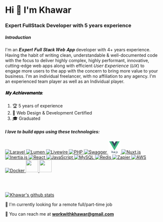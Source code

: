 <h1>Hi 👋 I'm Khawar</h1>
<h3>Expert FullStack Developer with 5 years experience</h3>

##### Introduction
I'm an 𝑬𝒙𝒑𝒆𝒓𝒕 𝑭𝒖𝒍𝒍 𝑺𝒕𝒂𝒄𝒌 𝑾𝒆𝒃 𝑨𝒑𝒑 developer with 4+ years experience. Having the habit of writing clean, understandable & well-documented code with the focus to deliver highly complex, highly performant, innovative, cutting-edge web apps along with efficient 𝘜𝘴𝘦𝘳 𝘌𝘹𝘱𝘦𝘳𝘪𝘦𝘯𝘤𝘦 (𝘜𝘟) to engage more users to the app with the concern to bring more value to your business. I'm an individual freelancer, with no affiliation to any agency. I'm an experienced team player as well as an Individual player.
</br>

##### 𝐌𝐲 𝐀𝐜𝐡𝐢𝐞𝐯𝐞𝐦𝐞𝐧𝐭𝐬:
1. 🏆 5 years of experience
2. 🧾 Web Design & Development Certified
3. 🎓 Graduated

##### I love to build apps using these technologies:
<p>
<a href="https://laravel.com/" title="Laravel" target="_blank" rel="noreferrer"> 
  <img src="https://upload.wikimedia.org/wikipedia/commons/thumb/9/9a/Laravel.svg/1969px-Laravel.svg.png" alt="Laravel" width="40" height="40"/>
</a>

<a href="https://lumen.laravel.com" title="Lumen" target="_blank" rel="noreferrer"> 
  <img src="https://static.cdnlogo.com/logos/l/41/lumen.svg" alt="Lumen" width="50" height="50"/>
</a>

<a href="https://laravel-livewire.com" title="Livewire" target="_blank" rel="noreferrer"> 
  <img src="https://laravel-livewire.com/img/underwater_jelly.svg" alt="Livewire" width="40" height="40"/>
</a>

<a href="https://www.php.net" title="PHP" target="_blank" rel="noreferrer"> 
  <img src="https://upload.wikimedia.org/wikipedia/commons/thumb/2/27/PHP-logo.svg/182px-PHP-logo.svg.png" alt="PHP" width="40" height="40"/>
</a>

<a href="https://swagger.io/" title="Swagger" target="_blank" rel="noreferrer"> 
 <img src="https://avatars.githubusercontent.com/u/7658037?s=200&v=4" alt="Swagger" width="40" height="40" /> 
</a>

<a href="https://vuejs.org/" title="Vue.js" target="_blank" rel="noreferrer">
<img src="https://raw.githubusercontent.com/devicons/devicon/master/icons/vuejs/vuejs-original-wordmark.svg" alt="Vue.js" width="40" height="40"/>
</a>

<a href="https://nuxtjs.org/" title="Nuxt" target="_blank" rel="noreferrer">
<img src="https://cdn.jsdelivr.net/gh/devicons/devicon/icons/nuxtjs/nuxtjs-original.svg" alt="Nuxt.js" width="40" height="40"/>
</a>

<a href="https://inertiajs.com" title="Inertia.js" target="_blank" rel="noreferrer">
<img src="https://avatars.githubusercontent.com/u/47703742" alt="Inertia.js" width="40" height="40"/>
</a>

<a href="https://react.dev" title="React" target="_blank" rel="noreferrer">
<img src="https://upload.wikimedia.org/wikipedia/commons/a/a7/React-icon.svg" alt="React" width="40" height="40"/>
</a>

<a href="https://developer.mozilla.org/en-US/docs/Web/JavaScript" title="JavaScript" target="_blank" rel="noreferrer">
<img src="https://www.svgrepo.com/show/445914/node-js.svg" alt="JavaScript" width="40" height="40"/>
</a>

<a href="https://www.mysql.com/" title="Mysql" target="_blank" rel="noreferrer">
<img src="https://cdn.jsdelivr.net/gh/devicons/devicon/icons/mysql/mysql-original.svg" alt="MySQL" width="40" height="40"/>
</a>

<a href="https://redis.io" title="Redis" target="_blank" rel="noreferrer">
<img src="https://cdn4.iconfinder.com/data/icons/redis-2/1451/Untitled-2-512.png" alt="Redis" width="40" height="40"/>
</a>

<a href="https://zapier.com" title="Zapier" target="_blank" rel="noreferrer"> 
 <img src="https://res.cloudinary.com/zapier-media/image/upload/v1666030611/Contact%20Sales/logo_ptzjx8.png" alt="Zapier" width="45" height="30" /> 
</a>

<a href="https://aws.amazon.com/" title="AWS" target="_blank" rel="noreferrer"> 
<img src="https://logos-world.net/wp-content/uploads/2021/08/Amazon-Web-Services-AWS-Logo-700x394.png" alt="AWS" width="60" height="40"/>
</a>

<a href="https://www.docker.com" title="Docker" target="_blank" rel="noreferrer"> 
<img src="https://www.docker.com/wp-content/uploads/2023/08/logo-guide-logos-2.svg" alt="Docker" width="40" height="40"/>
</a>

<a href="https://getbootstrap.com/" title="Bootstrap" target="_blank" rel="noreferrer"> 
 <img src="https://cdn.jsdelivr.net/gh/devicons/devicon/icons/bootstrap/bootstrap-original.svg" width="40" height="40" /> 
</a>

<a href="https://jquery.com/" title="JQuery" target="_blank" rel="noreferrer"> 
<img src="https://cdn.jsdelivr.net/gh/devicons/devicon/icons/jquery/jquery-original.svg" width="40" height="40"/>
</a>

</p>
</br></br>


[![Khawar's github stats](https://github-readme-stats.vercel.app/api?username=M-khawar&count_private=true&show_icons=true&hide=stars)](https://github.com/M-khawar)


<p>🔭 I'm currently looking for a remote full/part-time job</b></p>

<p>📧 You can reach me at <a href="mailto:workwithkhawar@gmail.com"><b>workwithkhawar@gmail.com</b></a></p>
